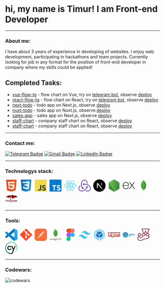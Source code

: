 
# hi, my name is Timur! I am Front-end Developer

---

### About me:

I have about 3 years of experience in developing of websites. I enjoy web development, participating in hackathons and team projects. Currently looking for job in any format for the position of front-end developer in company where my skills could be applied!

## Completed Tasks:

- [vue-flow-tg](https://github.com/TimurIsrafilov/vue-flow-tg) - flow chart on Vue, try on [telegram bot](https://t.me/vueflowbot/VueChart/), observe [deploy](https://timurisrafilov.github.io/vue-flow-tg/)
- [react-flow-tg](https://github.com/TimurIsrafilov/react-flow-tg) - flow chart on React, try on [telegram bot](https://t.me/reactflowtestingbot/flowchart/), observe [deploy](https://timurisrafilov.github.io/react-flow-tg/)
- [next-todo](https://github.com/TimurIsrafilov/next-todo) - todo app on Next.js, observe [deploy](https://next-todo-coral.vercel.app/)
- [nuxt-todo](https://github.com/TimurIsrafilov/nuxt-std) - todo app on Nuxt.js, observe [deploy](https://nuxt-std.vercel.app/tasks)
- [sales-app](https://github.com/TimurIsrafilov/sales) - sales app on Next.js, observe [deploy](https://sales-kzhm.vercel.app/)
- [staff-chart](https://github.com/TimurIsrafilov/gaz-hack-front) - company staff chart on React, observe [deploy](https://timurisrafilov.github.io/gaz-hack-front/)
- [staff-chart](https://github.com/TimurIsrafilov/rosb-hack-front) - company staff chart on React, observe [deploy](https://timurisrafilov.github.io/rosb-hack-front/)

---

### Contact me:

[![Telegram Badge](https://img.shields.io/badge/-timurisrafilov-blue?style=flat&logo=Telegram&logoColor=white)](https://t.me/timooooon11) [![Gmail Badge](https://img.shields.io/badge/-Gmail-red?style=flat&logo=Gmail&logoColor=white)](mailto:timooooon@gmail.com) [![LinkedIn Badge](https://img.shields.io/badge/LinkedIn-blue?logo=linkedin&logoColor=white)](https://www.linkedin.com/in/timur-israfilov/) 

---

### Technologys stack:

<div>
  <img src="https://github.com/devicons/devicon/blob/master/icons/html5/html5-original.svg" title="html5" alt="html5" width="40" height="40"/>&nbsp
  <img src="https://github.com/devicons/devicon/blob/master/icons/css3/css3-original.svg" title="css" alt="css" width="40" height="40"/>&nbsp
  <img src="https://github.com/devicons/devicon/blob/master/icons/javascript/javascript-original.svg" title="javascript" alt="javascript" width="40" height="40"/>&nbsp
  <img src="https://github.com/devicons/devicon/blob/master/icons/typescript/typescript-original.svg" title="typescript" alt="typescript" width="40" height="40"/>&nbsp
  <img src="https://github.com/devicons/devicon/blob/master/icons/react/react-original.svg" title="reactjs" alt="reactjs" width="40" height="40"/>&nbsp
  <img src="https://github.com/devicons/devicon/blob/master/icons/redux/redux-original.svg" title="redux" alt="redux" width="40" height="40"/>&nbsp
  <img src="https://github.com/devicons/devicon/blob/master/icons/nextjs/nextjs-original.svg" title="nextjs" alt="nextjs" width="40" height="40"/>&nbsp
  <img src="https://github.com/devicons/devicon/blob/master/icons/nodejs/nodejs-original.svg" title="nodejs" alt="nodejs" width="40" height="40"/>&nbsp
  <img src="https://github.com/devicons/devicon/blob/master/icons/express/express-original.svg" title="express" alt="express" width="40" height="40"/>&nbsp
  <img src="https://github.com/devicons/devicon/blob/master/icons/mongodb/mongodb-original.svg" title="mongodb" alt="mongodb" width="40" height="40"/>&nbsp
  <img src="https://github.com/devicons/devicon/blob/master/icons/mongoose/mongoose-original-wordmark.svg" title="mongoose" alt="mongoose" width="40" height="40"/>&nbsp
</div>

---

### Tools:

<div>
  <img src="https://github.com/devicons/devicon/blob/master/icons/vscode/vscode-original.svg" title="vscode" alt="vscode" width="40" height="40"/>&nbsp;
  <img src="https://github.com/devicons/devicon/blob/master/icons/git/git-original.svg" title="git" alt="git" width="40" height="40"/>&nbsp
  <img src="https://github.com/tandpfun/skill-icons/blob/main/icons/Postman.svg" title="postman" alt="postman" width="40" height="40"/>&nbsp;
  <img src="https://github.com/devicons/devicon/blob/master/icons/mongodb/mongodb-original-wordmark.svg" title="mongodb-compass" alt="mongodb-compass" width="40" height="40"/>&nbsp;
  <img src="https://github.com/devicons/devicon/blob/master/icons/figma/figma-original.svg" title="figma" alt="figma" width="40" height="40"/>&nbsp;
  <img src="https://github.com/devicons/devicon/blob/master/icons/tailwindcss/tailwindcss-original.svg" title="tailwind" alt="tailwind" width="40" height="40"/>&nbsp;
  <img src="https://github.com/devicons/devicon/blob/master/icons/webpack/webpack-original.svg" title="webpack" alt="webpack" width="40" height="40"/>&nbsp;
  <img src="https://github.com/devicons/devicon/blob/master/icons/npm/npm-original-wordmark.svg" title="npm" alt="npm" width="40" height="40"/>&nbsp;
  <img src="https://github.com/devicons/devicon/blob/master/icons/yarn/yarn-original-wordmark.svg" title="yarn" alt="yarn" width="40" height="40"/>&nbsp;
  <img src="https://github.com/devicons/devicon/blob/master/icons/jest/jest-plain.svg" title="jest" alt="jest" width="40" height="40"/>&nbsp;
  <img src="https://github.com/devicons/devicon/blob/master/icons/cypressio/cypressio-original.svg" title="cypress" alt="cypress" width="40" height="40"/>&nbsp;
</div>

---

### Codewars:

![codewars](https://www.codewars.com/users/TimurIsrafilov/badges/large)
